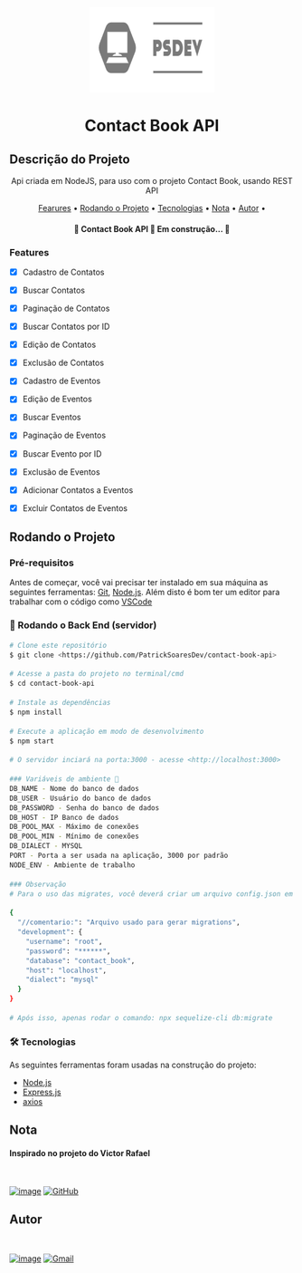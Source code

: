 <p align="center">
  <a href="https://unform.dev">
    <img src="./src/assets/logo.png" height="150" width="220" alt="logo PSDEV" />
  </a>
</p>

<h1 align="center">Contact Book API</h1>

## Descrição do Projeto
<p align="center">Api criada em NodeJS, para uso com o projeto Contact Book, usando REST API</p>

<p align="center">
 <a href="#featuares">Fearures</a> •
 <a href="#rodando-o-projeto">Rodando o Projeto</a> • 
 <a href="#tecnologias">Tecnologias</a> • 
 <a href="#nota">Nota</a> • 
 <a href="#auto">Autor</a> • 
</p>

<h4 align="center"> 
	🚧  Contact Book API 🚀 Em construção...  🚧
</h4>

### Features

- [x] Cadastro de Contatos
- [x] Buscar Contatos
- [x] Paginação de Contatos
- [x] Buscar Contatos por ID
- [x] Edição de Contatos
- [x] Exclusão de Contatos
- [x] Cadastro de Eventos
- [x] Edição de Eventos
- [x] Buscar Eventos
- [x] Paginação de Eventos
- [x] Buscar Evento por ID
- [x] Exclusão de Eventos
- [x] Adicionar Contatos a Eventos
- [x] Excluir Contatos de Eventos


## Rodando o Projeto

### Pré-requisitos

Antes de começar, você vai precisar ter instalado em sua máquina as seguintes ferramentas:
[Git](https://git-scm.com), [Node.js](https://nodejs.org/en/). 
Além disto é bom ter um editor para trabalhar com o código como [VSCode](https://code.visualstudio.com/)

### 🎲 Rodando o Back End (servidor)

```bash
# Clone este repositório
$ git clone <https://github.com/PatrickSoaresDev/contact-book-api>

# Acesse a pasta do projeto no terminal/cmd
$ cd contact-book-api

# Instale as dependências
$ npm install

# Execute a aplicação em modo de desenvolvimento
$ npm start

# O servidor inciará na porta:3000 - acesse <http://localhost:3000>

### Variáveis de ambiente 🔐
DB_NAME - Nome do banco de dados
DB_USER - Usuário do banco de dados
DB_PASSWORD - Senha do banco de dados
DB_HOST - IP Banco de dados
DB_POOL_MAX - Máximo de conexões
DB_POOL_MIN - Mínimo de conexões
DB_DIALECT - MYSQL
PORT - Porta a ser usada na aplicação, 3000 por padrão
NODE_ENV - Ambiente de trabalho

### Observação
# Para o uso das migrates, você deverá criar um arquivo config.json em "./src/database", e criar o arquivo a seguir com as informações do seu banco de dados.

{
  "//comentario:": "Arquivo usado para gerar migrations",
  "development": {
    "username": "root",
    "password": "******",
    "database": "contact_book",
    "host": "localhost",
    "dialect": "mysql"
  }
}

# Após isso, apenas rodar o comando: npx sequelize-cli db:migrate


```


### 🛠 Tecnologias

As seguintes ferramentas foram usadas na construção do projeto:

- [Node.js](https://nodejs.org/en/)
- [Express.js](https://expressjs.com/pt-br/)
- [axios](https://axios-http.com/ptbr/docs/intro)

 ## Nota

<h4>Inspirado no projeto do Victor Rafael</h4>
 <img style="border-radius: 50%;" src="https://avatars.githubusercontent.com/u/104468079?v=4" width="100px;" alt=""/>
	
[![image](https://img.shields.io/badge/Victor-0077B5?style=for-the-badge&logo=linkedin&logoColor=white)](https://www.linkedin.com/in/victor-rafael-9a01341bb/) 
[![GitHub](https://img.shields.io/badge/github-%23121011.svg?style=for-the-badge&logo=github&logoColor=white)](https://github.com/VictorRafael735)


## Autor

 <img style="border-radius: 50%;" src="https://media-exp2.licdn.com/dms/image/C4D03AQHfAGKxxUmiXw/profile-displayphoto-shrink_200_200/0/1655917944326?e=1661990400&v=beta&t=8UBa692kTzrAxjD67bGTx0c6Xy6K8AsPcJrusdOMAFE" width="100px;" alt=""/>
 	
[![image](https://img.shields.io/badge/Patrick-0077B5?style=for-the-badge&logo=linkedin&logoColor=white)](https://www.linkedin.com/in/patrick-soares-929741163/) [![Gmail](https://img.shields.io/badge/Gmail-D14836?style=for-the-badge&logo=gmail&logoColor=white)](mailto:patrick.soares.dias@gmail.com)


